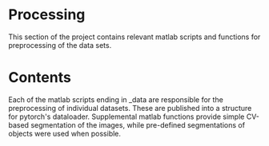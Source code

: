 # Processing

This section of the project contains relevant matlab scripts and functions for preprocessing of the data sets. 

# Contents
Each of the matlab scripts ending in _data are responsible for the preprocessing of individual datasets. These are published into a structure for pytorch's dataloader.
Supplemental matlab functions provide simple CV-based segmentation of the images, while pre-defined segmentations of objects were used when possible.